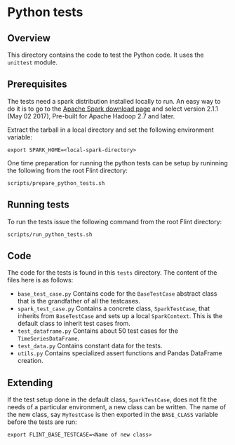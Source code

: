 <!--
#
#  Copyright 2017 TWO SIGMA OPEN SOURCE, LLC
#
#  Licensed under the Apache License, Version 2.0 (the "License");
#  you may not use this file except in compliance with the License.
#  You may obtain a copy of the License at
#
#    http://www.apache.org/licenses/LICENSE-2.0
#
#  Unless required by applicable law or agreed to in writing, software
#  distributed under the License is distributed on an "AS IS" BASIS,
#  WITHOUT WARRANTIES OR CONDITIONS OF ANY KIND, either express or implied.
#  See the License for the specific language governing permissions and
#  limitations under the License.
#
-->
# Python tests

## Overview
This directory contains the code to test the Python code. It uses the `unittest` module.

## Prerequisites
The tests need a spark distribution installed locally to run. An easy way to do it is to go to the
[Apache Spark download page](https://spark.apache.org/downloads.html) and select version 2.1.1 (May 02 2017), Pre-built for Apache Hadoop 2.7 and later.

Extract the tarball in a local directory and set the following environment variable:
```
export SPARK_HOME=<local-spark-directory>
```
One time preparation for running the python tests can be setup by runinning the following
from the root Flint directory:
```
scripts/prepare_python_tests.sh
```

## Running tests
To run the tests issue the following command from the root Flint directory:
```
scripts/run_python_tests.sh
```

## Code
The code for the tests is found in this `tests` directory. The content of the files here is as follows:

* `base_test_case.py` Contains code for the `BaseTestCase` abstract class that is the grandfather of all the testcases.
* `spark_test_case.py` Contains a concrete class, `SparkTestCase`, that inherits from `BaseTestCase` and sets up a local `SparkContext`. This is the default class to inherit test cases from.
* `test_dataframe.py` Contains about 50 test cases for the `TimeSeriesDataFrame`.
* `test_data.py` Contains constant data for the tests.
* `utils.py` Contains specialized assert functions and Pandas DataFrame creation.

## Extending
If the test setup done in the default class, `SparkTestCase`, does not fit the needs of a particular environment, a new class can be written. The name of the new class, say `MyTestCase` is then exported in the `BASE_CLASS` variable before the tests are run:
```
export FLINT_BASE_TESTCASE=<Name of new class>
```
